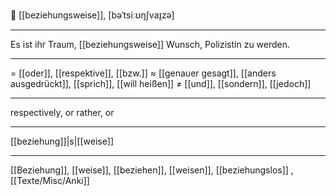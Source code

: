 🔗 [[beziehungsweise]], [bəˈtsiːʊŋʃvaɪ̯zə]

---
Es ist ihr Traum, [[beziehungsweise]] Wunsch, Polizistin zu werden.

---
= [[oder]], [[respektive]], [[bzw.]]
≈ [[genauer gesagt]], [[anders ausgedrückt]], [[sprich]], [[will heißen]]
≠ [[und]], [[sondern]], [[jedoch]]

---
respectively, or rather, or

---
[[beziehung]]|s|[[weise]]

---
[[Beziehung]], [[weise]], [[beziehen]], [[weisen]], [[beziehungslos]]
, [[Texte/Misc/Anki]]